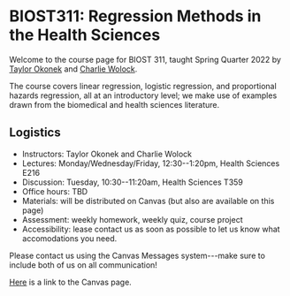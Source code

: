# BIOST311: Regression Methods in the Health Sciences
Welcome to the course page for BIOST 311, taught Spring Quarter 2022 by [Taylor Okonek](https://taylorokonek.github.io) and [Charlie Wolock](https://cwolock.github.io/).  

The course covers linear regression, logistic regression, and proportional hazards regression, all at an introductory level; we make use of examples drawn from the biomedical and health sciences literature.

## Logistics
* Instructors: Taylor Okonek and Charlie Wolock
* Lectures: Monday/Wednesday/Friday, 12:30--1:20pm, Health Sciences E216
* Discussion: Tuesday, 10:30--11:20am, Health Sciences T359
* Office hours: TBD
* Materials: will be distributed on Canvas (but also are available on this page)
* Assessment: weekly homework, weekly quiz, course project
* Accessibility: lease contact us as soon as possible to let us know what accomodations you need.

Please contact us using the Canvas Messages system---make sure to include both of us on all communication!

[Here](https://canvas.uw.edu/courses/1546579) is a link to the Canvas page.